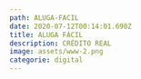 ```yaml
---
path: ALUGA-FACIL
date: 2020-07-12T00:14:01.690Z
title: ALUGA FÁCIL
description: CRÉDITO REAL
image: assets/www-2.png
categorie: digital
---
```

